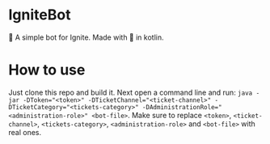 # IgniteBot
🤖 A simple bot for Ignite. Made with 💜 in kotlin.

# How to use
Just clone this repo and build it. Next open a command line and run: `java -jar -DToken="<token>" -DTicketChannel="<ticket-channel>" -DTicketCategory="<tickets-category>" -DAdministrationRole="<administration-role>" <bot-file>`.
Make sure to replace `<token>`, `<ticket-channel>`, `<tickets-category>`, `<administration-role>` and `<bot-file>` with real ones.
